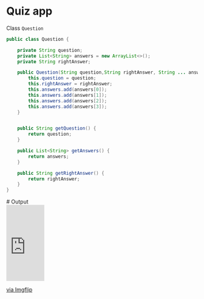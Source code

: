 # Quiz app

Class `Question`

```java
public class Question {

    private String question;
    private List<String> answers = new ArrayList<>();
    private String rightAnswer;

    public Question(String question,String rightAnswer, String ... answers ) {
        this.question = question;
        this.rightAnswer = rightAnswer;
        this.answers.add(answers[0]);
        this.answers.add(answers[1]);
        this.answers.add(answers[2]);
        this.answers.add(answers[3]);
    }


    public String getQuestion() {
        return question;
    }

    public List<String> getAnswers() {
        return answers;
    }

    public String getRightAnswer() {
        return rightAnswer;
    }
}
```




</h4>
# Output
<div style="width:100px;max-width:100%;"><div style="height:0;padding-bottom:200%;position:relative;"><iframe width="100" height="200" style="position:absolute;top:0;left:0;width:100%;height:100%;" frameBorder="0" src="https://imgflip.com/embed/60ae07"></iframe></div><p><a href="https://imgflip.com/gif/60ae07">via Imgflip</a></p></div>
